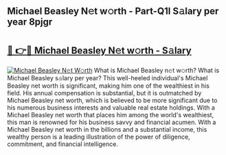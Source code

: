 ## Michael Beasley N𝚎t w𝚘rth - Part-Q1l S𝚊lary per year 8pjgr

# <h2><a href="http://gc2bch7.nevu.top/?p=Michael+Beasley">🔗 👉🔴 Michael Beasley N𝚎t w𝚘rth - S𝚊lary</a></h2>

[![Michael Beasley N𝚎t W𝚘rth](https://i.imgur.com/Oavwk0R.jpeg)](http://gc2bch7.nevu.top/?p=Michael+Beasley)
What is Michael Beasley n𝚎t w𝚘rth? What is Michael Beasley s𝚊lary per year?
This well-heeled individual's Michael Beasley net worth is significant, making him one of the wealthiest in his field. His annual compensation is substantial, but it is outmatched by Michael Beasley net worth, which is believed to be more significant due to his numerous business interests and valuable real estate holdings. With a Michael Beasley net worth that places him among the world's wealthiest, this man is renowned for his business savvy and financial acumen. With a Michael Beasley net worth in the billions and a substantial income, this wealthy person is a leading illustration of the power of diligence, commitment, and financial intelligence.
